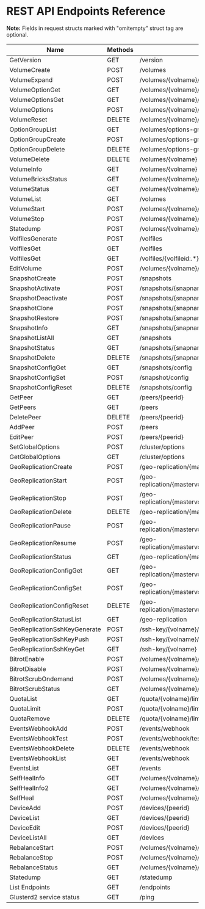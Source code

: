 
<!---
This file is generated using commands described below. DO NOT EDIT.

$ curl -o endpoints.json -s -X GET http://127.0.0.1:24007/endpoints
$ go build pkg/tools/generate-doc.go
$ ./generate-doc
-->

# REST API Endpoints Reference

**Note:** Fields in request structs marked with "omitempty" struct tag are optional.

Name | Methods | Path | Request | Response
--- | --- | --- | --- | ---
GetVersion | GET | /version | [](https://godoc.org/github.com/gluster/glusterd2/pkg/api#) | [VersionResp](https://godoc.org/github.com/gluster/glusterd2/pkg/api#VersionResp)
VolumeCreate | POST | /volumes | [VolCreateReq](https://godoc.org/github.com/gluster/glusterd2/pkg/api#VolCreateReq) | [VolumeCreateResp](https://godoc.org/github.com/gluster/glusterd2/pkg/api#VolumeCreateResp)
VolumeExpand | POST | /volumes/{volname}/expand | [VolExpandReq](https://godoc.org/github.com/gluster/glusterd2/pkg/api#VolExpandReq) | [VolumeExpandResp](https://godoc.org/github.com/gluster/glusterd2/pkg/api#VolumeExpandResp)
VolumeOptionGet | GET | /volumes/{volname}/options/{optname} | [](https://godoc.org/github.com/gluster/glusterd2/pkg/api#) | [VolumeOptionGetResp](https://godoc.org/github.com/gluster/glusterd2/pkg/api#VolumeOptionGetResp)
VolumeOptionsGet | GET | /volumes/{volname}/options | [](https://godoc.org/github.com/gluster/glusterd2/pkg/api#) | [VolumeOptionsGetResp](https://godoc.org/github.com/gluster/glusterd2/pkg/api#VolumeOptionsGetResp)
VolumeOptions | POST | /volumes/{volname}/options | [VolOptionReq](https://godoc.org/github.com/gluster/glusterd2/pkg/api#VolOptionReq) | [VolumeOptionResp](https://godoc.org/github.com/gluster/glusterd2/pkg/api#VolumeOptionResp)
VolumeReset | DELETE | /volumes/{volname}/options | [VolOptionResetReq](https://godoc.org/github.com/gluster/glusterd2/pkg/api#VolOptionResetReq) | [](https://godoc.org/github.com/gluster/glusterd2/pkg/api#)
OptionGroupList | GET | /volumes/options-group | [](https://godoc.org/github.com/gluster/glusterd2/pkg/api#) | [OptionGroupListResp](https://godoc.org/github.com/gluster/glusterd2/pkg/api#OptionGroupListResp)
OptionGroupCreate | POST | /volumes/options-group | [OptionGroupReq](https://godoc.org/github.com/gluster/glusterd2/pkg/api#OptionGroupReq) | [](https://godoc.org/github.com/gluster/glusterd2/pkg/api#)
OptionGroupDelete | DELETE | /volumes/options-group/{groupname} | [](https://godoc.org/github.com/gluster/glusterd2/pkg/api#) | [](https://godoc.org/github.com/gluster/glusterd2/pkg/api#)
VolumeDelete | DELETE | /volumes/{volname} | [](https://godoc.org/github.com/gluster/glusterd2/pkg/api#) | [](https://godoc.org/github.com/gluster/glusterd2/pkg/api#)
VolumeInfo | GET | /volumes/{volname} | [](https://godoc.org/github.com/gluster/glusterd2/pkg/api#) | [VolumeGetResp](https://godoc.org/github.com/gluster/glusterd2/pkg/api#VolumeGetResp)
VolumeBricksStatus | GET | /volumes/{volname}/bricks | [](https://godoc.org/github.com/gluster/glusterd2/pkg/api#) | [BricksStatusResp](https://godoc.org/github.com/gluster/glusterd2/pkg/api#BricksStatusResp)
VolumeStatus | GET | /volumes/{volname}/status | [](https://godoc.org/github.com/gluster/glusterd2/pkg/api#) | [VolumeStatusResp](https://godoc.org/github.com/gluster/glusterd2/pkg/api#VolumeStatusResp)
VolumeList | GET | /volumes | [](https://godoc.org/github.com/gluster/glusterd2/pkg/api#) | [VolumeListResp](https://godoc.org/github.com/gluster/glusterd2/pkg/api#VolumeListResp)
VolumeStart | POST | /volumes/{volname}/start | [VolumeStartReq](https://godoc.org/github.com/gluster/glusterd2/pkg/api#VolumeStartReq) | [VolumeStartResp](https://godoc.org/github.com/gluster/glusterd2/pkg/api#VolumeStartResp)
VolumeStop | POST | /volumes/{volname}/stop | [](https://godoc.org/github.com/gluster/glusterd2/pkg/api#) | [VolumeStopResp](https://godoc.org/github.com/gluster/glusterd2/pkg/api#VolumeStopResp)
Statedump | POST | /volumes/{volname}/statedump | [VolStatedumpReq](https://godoc.org/github.com/gluster/glusterd2/pkg/api#VolStatedumpReq) | [](https://godoc.org/github.com/gluster/glusterd2/pkg/api#)
VolfilesGenerate | POST | /volfiles | [](https://godoc.org/github.com/gluster/glusterd2/pkg/api#) | [](https://godoc.org/github.com/gluster/glusterd2/pkg/api#)
VolfilesGet | GET | /volfiles | [](https://godoc.org/github.com/gluster/glusterd2/pkg/api#) | [](https://godoc.org/github.com/gluster/glusterd2/pkg/api#)
VolfilesGet | GET | /volfiles/{volfileid:.*} | [](https://godoc.org/github.com/gluster/glusterd2/pkg/api#) | [](https://godoc.org/github.com/gluster/glusterd2/pkg/api#)
EditVolume | POST | /volumes/{volname}/edit | [VolEditReq](https://godoc.org/github.com/gluster/glusterd2/pkg/api#VolEditReq) | [VolumeEditResp](https://godoc.org/github.com/gluster/glusterd2/pkg/api#VolumeEditResp)
SnapshotCreate | POST | /snapshots | [SnapCreateReq](https://godoc.org/github.com/gluster/glusterd2/pkg/api#SnapCreateReq) | [SnapCreateResp](https://godoc.org/github.com/gluster/glusterd2/pkg/api#SnapCreateResp)
SnapshotActivate | POST | /snapshots/{snapname}/activate | [SnapActivateReq](https://godoc.org/github.com/gluster/glusterd2/pkg/api#SnapActivateReq) | [SnapActivateResp](https://godoc.org/github.com/gluster/glusterd2/pkg/api#SnapActivateResp)
SnapshotDeactivate | POST | /snapshots/{snapname}/deactivate | [](https://godoc.org/github.com/gluster/glusterd2/pkg/api#) | [SnapshotDeactivateResp](https://godoc.org/github.com/gluster/glusterd2/pkg/api#SnapshotDeactivateResp)
SnapshotClone | POST | /snapshots/{snapname}/clone | [SnapCloneReq](https://godoc.org/github.com/gluster/glusterd2/pkg/api#SnapCloneReq) | [VolumeCreateResp](https://godoc.org/github.com/gluster/glusterd2/pkg/api#SnapshotCloneReq)
SnapshotRestore | POST | /snapshots/{snapname}/restore | [](https://godoc.org/github.com/gluster/glusterd2/pkg/api#) | [VolumeInfo](https://godoc.org/github.com/gluster/glusterd2/pkg/api#VolumeInfo)
SnapshotInfo | GET | /snapshots/{snapname} | [](https://godoc.org/github.com/gluster/glusterd2/pkg/api#) | [SnapGetResp](https://godoc.org/github.com/gluster/glusterd2/pkg/api#SnapGetResp)
SnapshotListAll | GET | /snapshots | [](https://godoc.org/github.com/gluster/glusterd2/pkg/api#) | [SnapListResp](https://godoc.org/github.com/gluster/glusterd2/pkg/api#SnapListResp)
SnapshotStatus | GET | /snapshots/{snapname}/status | [](https://godoc.org/github.com/gluster/glusterd2/pkg/api#) | [SnapGetResp](https://godoc.org/github.com/gluster/glusterd2/pkg/api#SnapStatusResp)
SnapshotDelete | DELETE | /snapshots/{snapname} | [](https://godoc.org/github.com/gluster/glusterd2/pkg/api#) | [](https://godoc.org/github.com/gluster/glusterd2/pkg/api#)
SnapshotConfigGet | GET | /snapshots/config | [](https://godoc.org/github.com/gluster/glusterd2/pkg/api#) | [](https://godoc.org/github.com/gluster/glusterd2/pkg/api#)
SnapshotConfigSet | POST | /snapshot/config | [](https://godoc.org/github.com/gluster/glusterd2/pkg/api#) | [](https://godoc.org/github.com/gluster/glusterd2/pkg/api#)
SnapshotConfigReset | DELETE | /snapshots/config | [](https://godoc.org/github.com/gluster/glusterd2/pkg/api#) | [](https://godoc.org/github.com/gluster/glusterd2/pkg/api#)
GetPeer | GET | /peers/{peerid} | [](https://godoc.org/github.com/gluster/glusterd2/pkg/api#) | [PeerGetResp](https://godoc.org/github.com/gluster/glusterd2/pkg/api#PeerGetResp)
GetPeers | GET | /peers | [](https://godoc.org/github.com/gluster/glusterd2/pkg/api#) | [PeerListResp](https://godoc.org/github.com/gluster/glusterd2/pkg/api#PeerListResp)
DeletePeer | DELETE | /peers/{peerid} | [](https://godoc.org/github.com/gluster/glusterd2/pkg/api#) | [](https://godoc.org/github.com/gluster/glusterd2/pkg/api#)
AddPeer | POST | /peers | [PeerAddReq](https://godoc.org/github.com/gluster/glusterd2/pkg/api#PeerAddReq) | [PeerAddResp](https://godoc.org/github.com/gluster/glusterd2/pkg/api#PeerAddResp)
EditPeer | POST | /peers/{peerid} | [PeerEditReq](https://godoc.org/github.com/gluster/glusterd2/pkg/api#PeerEditReq) | [PeerEditResp](https://godoc.org/github.com/gluster/glusterd2/pkg/api#PeerEditResp)
SetGlobalOptions | POST | /cluster/options | [](https://godoc.org/github.com/gluster/glusterd2/pkg/api#) | [](https://godoc.org/github.com/gluster/glusterd2/pkg/api#)
GetGlobalOptions | GET | /cluster/options | [](https://godoc.org/github.com/gluster/glusterd2/pkg/api#) | [](https://godoc.org/github.com/gluster/glusterd2/pkg/api#)
GeoReplicationCreate | POST | /geo-replication/{mastervolid}/{remotevolid} | [GeorepCreateReq](https://godoc.org/github.com/gluster/glusterd2/plugins/georeplication/api/#GeorepCreateReq) | [GeorepSession](https://godoc.org/github.com/gluster/glusterd2/plugins/georeplication/api/#GeorepSession)
GeoReplicationStart | POST | /geo-replication/{mastervolid}/{remotevolid}/start | [GeorepCommandsReq](https://godoc.org/github.com/gluster/glusterd2/plugins/georeplication/api/#GeorepCommandsReq) | [GeorepSession](https://godoc.org/github.com/gluster/glusterd2/plugins/georeplication/api/#GeorepSession)
GeoReplicationStop | POST | /geo-replication/{mastervolid}/{remotevolid}/stop | [GeorepCommandsReq](https://godoc.org/github.com/gluster/glusterd2/plugins/georeplication/api/#GeorepCommandsReq) | [GeorepSession](https://godoc.org/github.com/gluster/glusterd2/plugins/georeplication/api/#GeorepSession)
GeoReplicationDelete | DELETE | /geo-replication/{mastervolid}/{remotevolid} | [](https://godoc.org/github.com/gluster/glusterd2/plugins/georeplication/api/#) | [](https://godoc.org/github.com/gluster/glusterd2/plugins/georeplication/api/#)
GeoReplicationPause | POST | /geo-replication/{mastervolid}/{remotevolid}/pause | [GeorepCommandsReq](https://godoc.org/github.com/gluster/glusterd2/plugins/georeplication/api/#GeorepCommandsReq) | [GeorepSession](https://godoc.org/github.com/gluster/glusterd2/plugins/georeplication/api/#GeorepSession)
GeoReplicationResume | POST | /geo-replication/{mastervolid}/{remotevolid}/resume | [GeorepCommandsReq](https://godoc.org/github.com/gluster/glusterd2/plugins/georeplication/api/#GeorepCommandsReq) | [GeorepSession](https://godoc.org/github.com/gluster/glusterd2/plugins/georeplication/api/#GeorepSession)
GeoReplicationStatus | GET | /geo-replication/{mastervolid}/{remotevolid} | [](https://godoc.org/github.com/gluster/glusterd2/plugins/georeplication/api/#) | [GeorepSession](https://godoc.org/github.com/gluster/glusterd2/plugins/georeplication/api/#GeorepSession)
GeoReplicationConfigGet | GET | /geo-replication/{mastervolid}/{remotevolid}/config | [GeorepOption](https://godoc.org/github.com/gluster/glusterd2/plugins/georeplication/api/#GeorepOption) | [GeorepOption](https://godoc.org/github.com/gluster/glusterd2/plugins/georeplication/api/#GeorepOption)
GeoReplicationConfigSet | POST | /geo-replication/{mastervolid}/{remotevolid}/config | [](https://godoc.org/github.com/gluster/glusterd2/plugins/georeplication/api/#) | [](https://godoc.org/github.com/gluster/glusterd2/plugins/georeplication/api/#)
GeoReplicationConfigReset | DELETE | /geo-replication/{mastervolid}/{remotevolid}/config | [](https://godoc.org/github.com/gluster/glusterd2/plugins/georeplication/api/#) | [](https://godoc.org/github.com/gluster/glusterd2/plugins/georeplication/api/#)
GeoReplicationStatusList | GET | /geo-replication | [](https://godoc.org/github.com/gluster/glusterd2/plugins/georeplication/api/#) | [GeorepSession](https://godoc.org/github.com/gluster/glusterd2/plugins/georeplication/api/#GeorepSession)
GeoReplicationSshKeyGenerate | POST | /ssh-key/{volname}/generate | [](https://godoc.org/github.com/gluster/glusterd2/plugins/georeplication/api/#) | [GeorepSSHPublicKey](https://godoc.org/github.com/gluster/glusterd2/plugins/georeplication/api/#GeorepSSHPublicKey)
GeoReplicationSshKeyPush | POST | /ssh-key/{volname}/push | [GeorepSSHPublicKey](https://godoc.org/github.com/gluster/glusterd2/plugins/georeplication/api/#GeorepSSHPublicKey) | [](https://godoc.org/github.com/gluster/glusterd2/plugins/georeplication/api/#)
GeoReplicationSshKeyGet | GET | /ssh-key/{volname} | [](https://godoc.org/github.com/gluster/glusterd2/plugins/georeplication/api/#) | [GeorepSSHPublicKey](https://godoc.org/github.com/gluster/glusterd2/plugins/georeplication/api/#GeorepSSHPublicKey)
BitrotEnable | POST | /volumes/{volname}/bitrot/enable | [](https://godoc.org/github.com/gluster/glusterd2/plugins/bitrot/api/#) | [](https://godoc.org/github.com/gluster/glusterd2/plugins/bitrot/api/#)
BitrotDisable | POST | /volumes/{volname}/bitrot/disable | [](https://godoc.org/github.com/gluster/glusterd2/plugins/bitrot/api/#) | [](https://godoc.org/github.com/gluster/glusterd2/plugins/bitrot/api/#)
BitrotScrubOndemand | POST | /volumes/{volname}/bitrot/scrubondemand | [](https://godoc.org/github.com/gluster/glusterd2/plugins/bitrot/api/#) | [](https://godoc.org/github.com/gluster/glusterd2/plugins/bitrot/api/#)
BitrotScrubStatus | GET | /volumes/{volname}/bitrot/scrubstatus | [](https://godoc.org/github.com/gluster/glusterd2/plugins/bitrot/api/#) | [](https://godoc.org/github.com/gluster/glusterd2/plugins/bitrot/api/#)
QuotaList | GET | /quota/{volname}/limit | [](https://godoc.org/github.com/gluster/glusterd2/plugins/quota/api/#) | [](https://godoc.org/github.com/gluster/glusterd2/plugins/quota/api/#)
QuotaLimit | POST | /quota/{volname}/limit | [](https://godoc.org/github.com/gluster/glusterd2/plugins/quota/api/#) | [](https://godoc.org/github.com/gluster/glusterd2/plugins/quota/api/#)
QuotaRemove | DELETE | /quota/{volname}/limit | [](https://godoc.org/github.com/gluster/glusterd2/plugins/quota/api/#) | [](https://godoc.org/github.com/gluster/glusterd2/plugins/quota/api/#)
EventsWebhookAdd | POST | /events/webhook | [Webhook](https://godoc.org/github.com/gluster/glusterd2/plugins/events/api/#Webhook) | [](https://godoc.org/github.com/gluster/glusterd2/plugins/events/api/#)
EventsWebhookTest | POST | /events/webhook/test | [Webhook](https://godoc.org/github.com/gluster/glusterd2/plugins/events/api/#Webhook) | [](https://godoc.org/github.com/gluster/glusterd2/plugins/events/api/#)
EventsWebhookDelete | DELETE | /events/webhook | [WebhookDel](https://godoc.org/github.com/gluster/glusterd2/plugins/events/api/#WebhookDel) | [](https://godoc.org/github.com/gluster/glusterd2/plugins/events/api/#)
EventsWebhookList | GET | /events/webhook | [](https://godoc.org/github.com/gluster/glusterd2/plugins/events/api/#) | [WebhookList](https://godoc.org/github.com/gluster/glusterd2/plugins/events/api/#WebhookList)
EventsList | GET | /events | [](https://godoc.org/github.com/gluster/glusterd2/plugins/events/api/#) | [Event](https://godoc.org/github.com/gluster/glusterd2/plugins/events/api/#Event)
SelfHealInfo | GET | /volumes/{volname}/{opts}/heal-info | [](https://godoc.org/github.com/gluster/glusterd2/plugins/glustershd/api/#) | [BrickHealInfo](https://godoc.org/github.com/gluster/glusterd2/plugins/glustershd/api/#BrickHealInfo)
SelfHealInfo2 | GET | /volumes/{volname}/heal-info | [](https://godoc.org/github.com/gluster/glusterd2/plugins/glustershd/api/#) | [BrickHealInfo](https://godoc.org/github.com/gluster/glusterd2/plugins/glustershd/api/#BrickHealInfo)
SelfHeal | POST | /volumes/{volname}/heal | [](https://godoc.org/github.com/gluster/glusterd2/plugins/glustershd/api/#) | [](https://godoc.org/github.com/gluster/glusterd2/plugins/glustershd/api/#)
DeviceAdd | POST | /devices/{peerid} | [AddDeviceReq](https://godoc.org/github.com/gluster/glusterd2/plugins/device/api/#AddDeviceReq) | [AddDeviceResp](https://godoc.org/github.com/gluster/glusterd2/plugins/device/api/#AddDeviceResp)
DeviceList | GET | /devices/{peerid} | [](https://godoc.org/github.com/gluster/glusterd2/plugins/device/api/#) | [ListDeviceResp](https://godoc.org/github.com/gluster/glusterd2/plugins/device/api/#ListDeviceResp)
DeviceEdit | POST | /devices/{peerid} | [EditDeviceReq](https://godoc.org/github.com/gluster/glusterd2/plugins/device/api/#EditDeviceReq) | [](https://godoc.org/github.com/gluster/glusterd2/plugins/device/api/#)
DeviceListAll | GET | /devices | [](https://godoc.org/github.com/gluster/glusterd2/plugins/device/api/#) | [ListDeviceResp](https://godoc.org/github.com/gluster/glusterd2/plugins/device/api/#ListDeviceResp)
RebalanceStart | POST | /volumes/{volname}/rebalance/start | [StartReq](https://godoc.org/github.com/gluster/glusterd2/plugins/rebalance/api/#StartReq) | [](https://godoc.org/github.com/gluster/glusterd2/plugins/rebalance/api/#)
RebalanceStop | POST | /volumes/{volname}/rebalance/stop | [](https://godoc.org/github.com/gluster/glusterd2/plugins/rebalance/api/#) | [](https://godoc.org/github.com/gluster/glusterd2/plugins/rebalance/api/#)
RebalanceStatus | GET | /volumes/{volname}/rebalance | [](https://godoc.org/github.com/gluster/glusterd2/plugins/rebalance/api/#) | [](https://godoc.org/github.com/gluster/glusterd2/plugins/rebalance/api/#)
Statedump | GET | /statedump | [](https://godoc.org/github.com/gluster/glusterd2/pkg/api#) | [](https://godoc.org/github.com/gluster/glusterd2/pkg/api#)
List Endpoints | GET | /endpoints | [](https://godoc.org/github.com/gluster/glusterd2/pkg/api#) | [ListEndpointsResp](https://godoc.org/github.com/gluster/glusterd2/pkg/api#ListEndpointsResp)
Glusterd2 service status | GET | /ping | [](https://godoc.org/github.com/gluster/glusterd2/pkg/api#) | [](https://godoc.org/github.com/gluster/glusterd2/pkg/api#)

